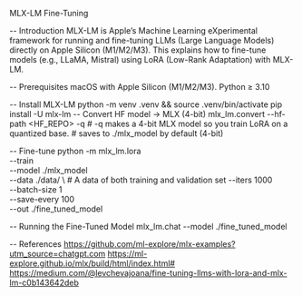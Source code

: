 MLX-LM Fine-Tuning

-- Introduction
    MLX-LM is Apple’s Machine Learning eXperimental framework for running and fine-tuning LLMs (Large Language Models) directly on Apple Silicon (M1/M2/M3).
    This explains how to fine-tune models (e.g., LLaMA, Mistral) using LoRA (Low-Rank Adaptation) with MLX-LM.

-- Prerequisites
    macOS with Apple Silicon (M1/M2/M3).
    Python ≥ 3.10

-- Install MLX-LM
    python -m venv .venv && source .venv/bin/activate
    pip install -U mlx-lm
-- Convert HF model → MLX (4-bit)
    mlx_lm.convert --hf-path <HF_REPO> -q # -q makes a 4-bit MLX model so you train LoRA on a quantized base.
                                          # saves to ./mlx_model by default (4-bit)
    
-- Fine-tune
    python -m mlx_lm.lora \
  --train \
  --model ./mlx_model \
  --data ./data/ \ # A data of both training and validation set
  --iters 1000 \
  --batch-size 1 \
  --save-every 100 \
  --out ./fine_tuned_model

-- Running the Fine-Tuned Model
    mlx_lm.chat --model ./fine_tuned_model

-- References
    https://github.com/ml-explore/mlx-examples?utm_source=chatgpt.com
    https://ml-explore.github.io/mlx/build/html/index.html#
    https://medium.com/@levchevajoana/fine-tuning-llms-with-lora-and-mlx-lm-c0b143642deb
